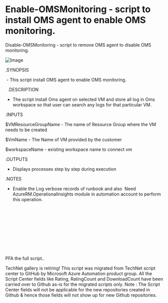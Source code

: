 ﻿Enable-OMSMonitoring - script to install OMS agent to enable OMS monitoring.
============================================================================

            

Disable-OMSMonitoring - script to remove OMS agent to disable OMS monitoring.


![Image](https://github.com/azureautomation/enableomsmonitoring-script-to-install-oms-agent-to-enable-oms-monitoring./raw/master/img_592919fcc82b1.png)


.SYNOPSIS   


 - This script install OMS agent to enable OMS monitoring.


  .DESCRIPTION     


- The script install Oms agent on selected VM and store all log in Oms workspace so that user can search any logs for that particular VM.


.INPUTS               


$VMResourceGroupName - The name of Resource Group where the VM needs to be created       


$VmName - The Name of VM provided by the customer       


$workspaceName - existing workspace name to connect vm


.OUTPUTS   


- Displays processes step by step during execution


.NOTES   


- Enable the Log verbose records of runbook and also  Need AzureRM.OperationalInsights module in automation account to perform this operation.


 


 

 

 

 


PFA the full script..


        
    
TechNet gallery is retiring! This script was migrated from TechNet script center to GitHub by Microsoft Azure Automation product group. All the Script Center fields like Rating, RatingCount and DownloadCount have been carried over to Github as-is for the migrated scripts only. Note : The Script Center fields will not be applicable for the new repositories created in Github & hence those fields will not show up for new Github repositories.
